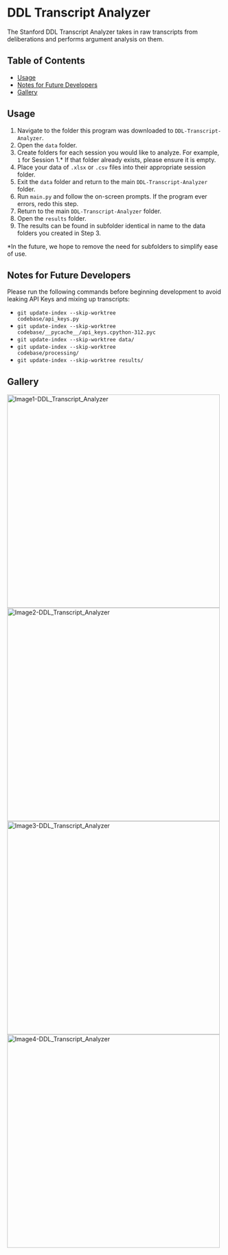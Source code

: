 # DDL Transcript Analyzer
The Stanford DDL Transcript Analyzer takes in raw transcripts from deliberations and performs argument analysis on them.

## Table of Contents
* [Usage](#usage)
* [Notes for Future Developers](#notes-for-future-developers)
* [Gallery](#gallery)

## Usage
1. Navigate to the folder this program was downloaded to <code>DDL-Transcript-Analyzer</code>.
2. Open the <code>data</code> folder.
3. Create folders for each session you would like to analyze. For example, <code>1</code> for Session 1.* If that folder already exists, please ensure it is empty.
4. Place your data of <code>.xlsx</code> or <code>.csv</code> files into their appropriate session folder.
5. Exit the <code>data</code> folder and return to the main <code>DDL-Transcript-Analyzer</code> folder.
6. Run <code>main.py</code> and follow the on-screen prompts. If the program ever errors, redo this step.
7. Return to the main <code>DDL-Transcript-Analyzer</code> folder.
8. Open the <code>results</code> folder.
9. The results can be found in subfolder identical in name to the data folders you created in Step 3.

*In the future, we hope to remove the need for subfolders to simplify ease of use.


## Notes for Future Developers
Please run the following commands before beginning development to avoid leaking API Keys and mixing up transcripts:
* <code>git update-index --skip-worktree codebase/api_keys.py</code>
* <code>git update-index --skip-worktree codebase/\_\_pycache\_\_/api_keys.cpython-312.pyc</code>
* <code>git update-index --skip-worktree data/</code>
* <code>git update-index --skip-worktree codebase/processing/</code>
* <code>git update-index --skip-worktree results/</code>

## Gallery
<img width="495" alt="Image1-DDL_Transcript_Analyzer" src="https://github.com/user-attachments/assets/718a8a96-5ba5-4455-8bbe-639137e9dda1">
<img width="495" alt="Image2-DDL_Transcript_Analyzer" src="https://github.com/user-attachments/assets/81db9979-047f-4428-b4d2-950f751147b4">
<img width="495" alt="Image3-DDL_Transcript_Analyzer" src="https://github.com/user-attachments/assets/53ca5361-7e3d-47d3-96ad-86ab82f57201">
<img width="495" alt="Image4-DDL_Transcript_Analyzer" src="https://github.com/user-attachments/assets/51de531f-3a7c-4b6b-abc4-40cd45f45625">
